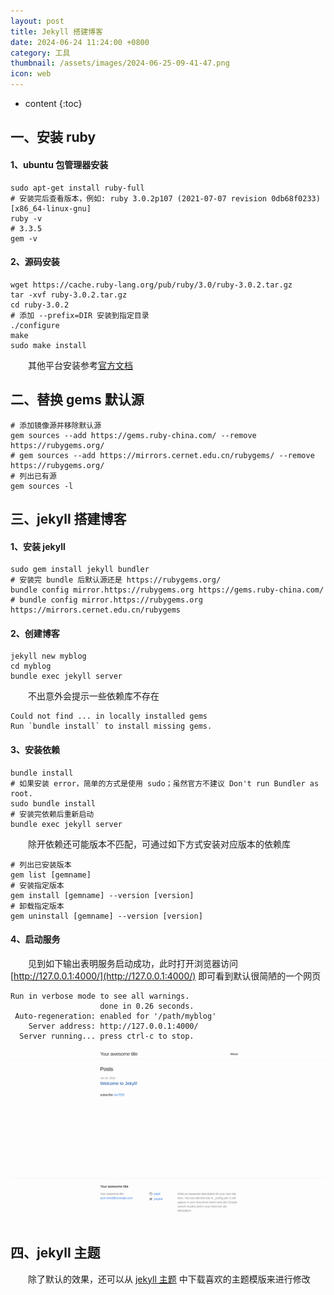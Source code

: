 ```yaml
---
layout: post
title: Jekyll 搭建博客
date: 2024-06-24 11:24:00 +0800
category: 工具
thumbnail: /assets/images/2024-06-25-09-41-47.png
icon: web
---
```


* content
{:toc}

## 一、安装 ruby

#### 1、ubuntu 包管理器安装

~~~shell
sudo apt-get install ruby-full
# 安装完后查看版本，例如: ruby 3.0.2p107 (2021-07-07 revision 0db68f0233) [x86_64-linux-gnu]
ruby -v
# 3.3.5
gem -v
~~~

#### 2、源码安装

~~~shell
wget https://cache.ruby-lang.org/pub/ruby/3.0/ruby-3.0.2.tar.gz
tar -xvf ruby-3.0.2.tar.gz
cd ruby-3.0.2
# 添加 --prefix=DIR 安装到指定目录
./configure
make
sudo make install
~~~

&emsp;&emsp;其他平台安装参考[官方文档](https://www.ruby-lang.org/zh_cn/documentation/installation/)

## 二、替换 gems 默认源

~~~shell
# 添加镜像源并移除默认源
gem sources --add https://gems.ruby-china.com/ --remove https://rubygems.org/
# gem sources --add https://mirrors.cernet.edu.cn/rubygems/ --remove https://rubygems.org/
# 列出已有源
gem sources -l
~~~

## 三、jekyll 搭建博客

#### 1、安装 jekyll

~~~shell
sudo gem install jekyll bundler
# 安装完 bundle 后默认源还是 https://rubygems.org/
bundle config mirror.https://rubygems.org https://gems.ruby-china.com/
# bundle config mirror.https://rubygems.org https://mirrors.cernet.edu.cn/rubygems
~~~

#### 2、创建博客

~~~shell
jekyll new myblog
cd myblog
bundle exec jekyll server
~~~

&emsp;&emsp;不出意外会提示一些依赖库不存在

~~~shell
Could not find ... in locally installed gems
Run `bundle install` to install missing gems.
~~~

#### 3、安装依赖

~~~shell
bundle install
# 如果安装 error，简单的方式是使用 sudo；虽然官方不建议 Don't run Bundler as root.
sudo bundle install
# 安装完依赖后重新启动
bundle exec jekyll server
~~~

&emsp;&emsp;除开依赖还可能版本不匹配，可通过如下方式安装对应版本的依赖库

~~~shell
# 列出已安装版本
gem list [gemname]
# 安装指定版本
gem install [gemname] --version [version]
# 卸载指定版本
gem uninstall [gemname] --version [version]
~~~

#### 4、启动服务

&emsp;&emsp;见到如下输出表明服务启动成功，此时打开浏览器访问 [http://127.0.0.1:4000/](http://127.0.0.1:4000/) 即可看到默认很简陋的一个网页

~~~shell
Run in verbose mode to see all warnings.
                    done in 0.26 seconds.
 Auto-regeneration: enabled for '/path/myblog'
    Server address: http://127.0.0.1:4000/
  Server running... press ctrl-c to stop.
~~~

![](../../assets/images/2024-06-24-10-50-32.png)

## 四、jekyll 主题

&emsp;&emsp;除了默认的效果，还可以从 [jekyll 主题](https://jekyllrb.com/docs/themes/) 中下载喜欢的主题模版来进行修改


